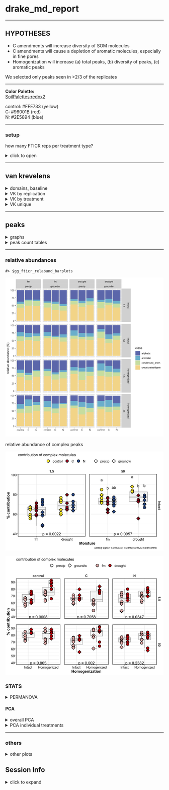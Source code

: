 drake\_md\_report
================

-----

## HYPOTHESES

  - C amendments will increase diversity of SOM molecules
  - C amendments will cause a depletion of aromatic molecules,
    especially in fine pores
  - Homogenization will increase (a) total peaks, (b) diversity of
    peaks, (c) aromatic peaks

We selected only peaks seen in \>2/3 of the replicates

-----

**Color Palette:**  
[SoilPalettes:redox2](https://github.com/kaizadp/soilpalettes)

control: \#FFE733 (yellow)  
C: \#96001B (red)  
N: \#2E5894 (blue)

-----

### setup

how many FTICR reps per treatment type?

<details>

<summary>click to open</summary>

| SampleAssignment                        | reps |
| :-------------------------------------- | ---: |
| 50-drought-groundw-control-Intact       |    2 |
| 50-drought-precip-C-Intact              |    2 |
| 1.5-drought-groundw-C-Homogenized       |    3 |
| 1.5-drought-groundw-C-Intact            |    3 |
| 1.5-drought-groundw-control-Homogenized |    3 |
| 1.5-drought-groundw-N-Intact            |    3 |
| 1.5-drought-precip-C-Homogenized        |    3 |
| 1.5-drought-precip-N-Homogenized        |    3 |
| 1.5-fm-precip-C-Intact                  |    3 |
| 1.5-fm-precip-N-Homogenized             |    3 |
| 50-drought-groundw-control-Homogenized  |    3 |
| 50-drought-groundw-N-Intact             |    3 |
| 50-drought-precip-control-Homogenized   |    3 |
| 50-fm-groundw-control-Intact            |    3 |
| 50-fm-groundw-N-Homogenized             |    3 |
| 50-fm-precip-control-Homogenized        |    3 |
| 50-fm-precip-N-Homogenized              |    3 |
| 1.5-drought-groundw-control-Intact      |    4 |
| 1.5-drought-groundw-N-Homogenized       |    4 |
| 1.5-drought-precip-C-Intact             |    4 |
| 1.5-drought-precip-control-Homogenized  |    4 |
| 1.5-drought-precip-control-Intact       |    4 |
| 1.5-drought-precip-N-Intact             |    4 |
| 1.5-fm-groundw-C-Homogenized            |    4 |
| 1.5-fm-groundw-C-Intact                 |    4 |
| 1.5-fm-groundw-control-Homogenized      |    4 |
| 1.5-fm-groundw-control-Intact           |    4 |
| 1.5-fm-groundw-N-Homogenized            |    4 |
| 1.5-fm-groundw-N-Intact                 |    4 |
| 1.5-fm-precip-C-Homogenized             |    4 |
| 1.5-fm-precip-control-Homogenized       |    4 |
| 1.5-fm-precip-control-Intact            |    4 |
| 1.5-fm-precip-N-Intact                  |    4 |
| 50-drought-groundw-C-Homogenized        |    4 |
| 50-drought-groundw-C-Intact             |    4 |
| 50-drought-groundw-N-Homogenized        |    4 |
| 50-drought-precip-C-Homogenized         |    4 |
| 50-drought-precip-control-Intact        |    4 |
| 50-drought-precip-N-Homogenized         |    4 |
| 50-drought-precip-N-Intact              |    4 |
| 50-fm-groundw-C-Homogenized             |    4 |
| 50-fm-groundw-C-Intact                  |    4 |
| 50-fm-groundw-control-Homogenized       |    4 |
| 50-fm-groundw-N-Intact                  |    4 |
| 50-fm-precip-C-Homogenized              |    4 |
| 50-fm-precip-C-Intact                   |    4 |
| 50-fm-precip-control-Intact             |    4 |
| 50-fm-precip-N-Intact                   |    4 |

**so we select formulae seen in at least 2 reps per treatment type**

</details>

-----

## van krevelens

<details>

<summary>domains, baseline</summary>

#### fticr domains

![](markdown-figs/fticr2/domains-1.png)<!-- -->

![](markdown-figs/fticr2/vk_baseline-1.png)<!-- -->

</details>

<details>

<summary>VK by replication</summary>

#### VK by replication

    #> $gg_fticr_reps_1_5_intact

![](markdown-figs/fticr2/vk_reps-1.png)<!-- -->

    #> 
    #> $gg_fticr_reps_50_intact

![](markdown-figs/fticr2/vk_reps-2.png)<!-- -->

    #> 
    #> $gg_fticr_reps_1_5_homo

![](markdown-figs/fticr2/vk_reps-3.png)<!-- -->

    #> 
    #> $gg_fticr_reps_50_homo

![](markdown-figs/fticr2/vk_reps-4.png)<!-- -->

</details>

<details>

<summary>VK by treatment</summary>

#### VK diagrams by treatment

    #> $gg_fticr_pores_1_5kPa

![](markdown-figs/fticr2/vk_pores-1.png)<!-- -->

    #> 
    #> $gg_fticr_pores_50kPa

![](markdown-figs/fticr2/vk_pores-2.png)<!-- -->

</details>

<details>

<summary>VK unique</summary>

#### VK unique

unique to each amendment, in each incubation type

Yellow peaks are peaks seen in control soils (all peaks)  
Blue and red are unique peaks in their respective treatments

    #> $gg_fticr_unique_int

![](markdown-figs/fticr2/vk_unique-1.png)<!-- -->

    #> 
    #> $gg_fticr_unique_homo

![](markdown-figs/fticr2/vk_unique-2.png)<!-- -->

</details>

-----

## peaks

<details>

<summary>graphs</summary>

![](markdown-figs/fticr2/fticr_peaks_bar-1.png)<!-- -->

total peaks

![](markdown-figs/fticr2/fticr_totalpeaks_scatter-1.png)<!-- -->

![](markdown-figs/fticr2/fticr_totalpeaks_scatter_homo-1.png)<!-- -->

complex:simple compounds

    #> $gg_aliph_aromatic

![](markdown-figs/fticr2/fticr_peaks_aliph_arom-1.png)<!-- -->

    #> 
    #> $gg_aliph_aromatic_intact_suction

![](markdown-figs/fticr2/fticr_peaks_aliph_arom-2.png)<!-- -->

</details>

<details>

<summary>peak count tables</summary>

tables – total peaks

tables – complex peaks

</details>

-----

### relative abundances

    #> $gg_fticr_relabund_barplots

![](markdown-figs/fticr2/fticr_relabund-1.png)<!-- -->

relative abundance of complex peaks

![](markdown-figs/fticr2/fticr_relabund_complex-1.png)<!-- -->

![](markdown-figs/fticr2/fticr_relabund_complex_homo-1.png)<!-- -->

### STATS

<details>

<summary>PERMANOVA</summary>

#### PERMANOVA

**overall**

    #> # A tibble: 17 x 7
    #>    term                         df SumsOfSqs MeanSqs F.Model      R2 p.value
    #>    <chr>                     <dbl>     <dbl>   <dbl>   <dbl>   <dbl>   <dbl>
    #>  1 Amendments                    2    0.222   0.111    5.78  0.0393    0.002
    #>  2 Moisture                      1    0.468   0.468   24.4   0.0829    0.001
    #>  3 Wetting                       1    0.0147  0.0147   0.766 0.00261   0.475
    #>  4 Suction                       1    0.705   0.705   36.7   0.125     0.001
    #>  5 Homogenization                1    0.519   0.519   27.0   0.0918    0.001
    #>  6 Amendments:Moisture           2    0.0420  0.0210   1.09  0.00745   0.344
    #>  7 Amendments:Wetting            2    0.142   0.0712   3.71  0.0252    0.013
    #>  8 Amendments:Suction            2    0.0881  0.0441   2.29  0.0156    0.055
    #>  9 Amendments:Homogenization     2    0.234   0.117    6.08  0.0414    0.001
    #> 10 Moisture:Wetting              1    0.0607  0.0607   3.16  0.0107    0.053
    #> 11 Moisture:Suction              1    0.0731  0.0731   3.80  0.0129    0.021
    #> 12 Moisture:Homogenization       1    0.0137  0.0137   0.715 0.00243   0.497
    #> 13 Wetting:Suction               1    0.0742  0.0742   3.86  0.0131    0.028
    #> 14 Wetting:Homogenization        1    0.0507  0.0507   2.64  0.00898   0.07 
    #> 15 Suction:Homogenization        1    0.0175  0.0175   0.912 0.00310   0.416
    #> 16 Residuals                   152    2.92    0.0192  NA     0.517    NA    
    #> 17 Total                       172    5.65   NA       NA     1        NA

**PERMANOVA for treatments**

1.5 kPa intact cores

    #> # A tibble: 8 x 7
    #>   term                   df SumsOfSqs  MeanSqs F.Model     R2 p.value
    #>   <chr>               <dbl>     <dbl>    <dbl>   <dbl>  <dbl>   <dbl>
    #> 1 Amendments              2   0.0163   0.00816   0.746 0.0235   0.607
    #> 2 Moisture                1   0.113    0.113    10.3   0.162    0.001
    #> 3 Wetting                 1   0.0377   0.0377    3.45  0.0542   0.024
    #> 4 Amendments:Moisture     2   0.0538   0.0269    2.46  0.0773   0.049
    #> 5 Amendments:Wetting      2   0.0831   0.0415    3.79  0.119    0.009
    #> 6 Moisture:Wetting        1   0.00923  0.00923   0.844 0.0133   0.467
    #> 7 Residuals              35   0.383    0.0109   NA     0.550   NA    
    #> 8 Total                  44   0.696   NA        NA     1       NA

50 kPa intact cores

    #> # A tibble: 8 x 7
    #>   term                   df SumsOfSqs MeanSqs F.Model     R2 p.value
    #>   <chr>               <dbl>     <dbl>   <dbl>   <dbl>  <dbl>   <dbl>
    #> 1 Amendments              2    0.236   0.118     7.64 0.233    0.001
    #> 2 Moisture                1    0.0660  0.0660    4.26 0.0649   0.016
    #> 3 Wetting                 1    0.0385  0.0385    2.49 0.0379   0.097
    #> 4 Amendments:Moisture     2    0.0522  0.0261    1.69 0.0513   0.169
    #> 5 Amendments:Wetting      2    0.0349  0.0174    1.13 0.0343   0.325
    #> 6 Moisture:Wetting        1    0.0935  0.0935    6.04 0.0919   0.005
    #> 7 Residuals              32    0.495   0.0155   NA    0.487   NA    
    #> 8 Total                  41    1.02   NA        NA    1       NA

</details>

#### PCA

<details>

<summary>overall PCA</summary>

    #> $gg_fticr_pca_intact

![](markdown-figs/fticr2/fticr_pca_overall-1.png)<!-- -->

    #> $gg_fticr_pca_homo

![](markdown-figs/fticr2/fticr_pca_overall-2.png)<!-- -->

</details>

<details>

<summary>PCA individual treatments</summary>

**individual cores**

![](markdown-figs/fticr2/fticr_pca_indiv-1.png)<!-- -->![](markdown-figs/fticr2/fticr_pca_indiv-2.png)<!-- -->

</details>

-----

### others

<details>

<summary>other plots</summary>

#### NOSC

![](markdown-figs/fticr2/NOSC-1.png)<!-- -->

#### elements

    #> $gg_elements_n

![](markdown-figs/fticr2/elements-1.png)<!-- -->

    #> 
    #> $gg_elements_o

![](markdown-figs/fticr2/elements-2.png)<!-- -->

</details>

## Session Info

<details>

<summary>click to expand</summary>

Date run: 2020-09-14

    #> R version 4.0.2 (2020-06-22)
    #> Platform: x86_64-apple-darwin17.0 (64-bit)
    #> Running under: macOS Catalina 10.15.6
    #> 
    #> Matrix products: default
    #> BLAS:   /System/Library/Frameworks/Accelerate.framework/Versions/A/Frameworks/vecLib.framework/Versions/A/libBLAS.dylib
    #> LAPACK: /Library/Frameworks/R.framework/Versions/4.0/Resources/lib/libRlapack.dylib
    #> 
    #> locale:
    #> [1] en_US.UTF-8/en_US.UTF-8/en_US.UTF-8/C/en_US.UTF-8/en_US.UTF-8
    #> 
    #> attached base packages:
    #> [1] stats     graphics  grDevices utils     datasets  methods   base     
    #> 
    #> other attached packages:
    #>  [1] lme4_1.1-23      Matrix_1.2-18    visNetwork_2.0.9 vegan_2.5-6      lattice_0.20-41 
    #>  [6] permute_0.9-5    rmarkdown_2.3    here_0.1         patchwork_1.0.1  car_3.0-9       
    #> [11] carData_3.0-4    drake_7.12.4     ggbiplot_0.55    PNWColors_0.1.0  forcats_0.5.0   
    #> [16] stringr_1.4.0    dplyr_1.0.1      purrr_0.3.4      readr_1.3.1      tidyr_1.1.1     
    #> [21] tibble_3.0.3     ggplot2_3.3.2    tidyverse_1.3.0 
    #> 
    #> loaded via a namespace (and not attached):
    #>  [1] minqa_1.2.4        colorspace_1.4-1   ellipsis_0.3.1     rio_0.5.16        
    #>  [5] rprojroot_1.3-2    fs_1.5.0           rstudioapi_0.11    farver_2.0.3      
    #>  [9] soilpalettes_0.1.0 fansi_0.4.1        lubridate_1.7.9    xml2_1.3.2        
    #> [13] splines_4.0.2      knitr_1.29         jsonlite_1.7.0     nloptr_1.2.2.2    
    #> [17] packrat_0.5.0      broom_0.7.0        cluster_2.1.0      dbplyr_1.4.4      
    #> [21] shiny_1.5.0        compiler_4.0.2     httr_1.4.2         backports_1.1.8   
    #> [25] assertthat_0.2.1   fastmap_1.0.1      cli_2.0.2          later_1.1.0.1     
    #> [29] htmltools_0.5.0    prettyunits_1.1.1  tools_4.0.2        igraph_1.2.5      
    #> [33] gtable_0.3.0       agricolae_1.3-3    glue_1.4.1         tinytex_0.25      
    #> [37] Rcpp_1.0.5         cellranger_1.1.0   vctrs_0.3.2        nlme_3.1-148      
    #> [41] xfun_0.16          openxlsx_4.1.5     rvest_0.3.6        mime_0.9          
    #> [45] miniUI_0.1.1.1     lifecycle_0.2.0    statmod_1.4.34     MASS_7.3-51.6     
    #> [49] scales_1.1.1       hms_0.5.3          promises_1.1.1     parallel_4.0.2    
    #> [53] yaml_2.2.1         curl_4.3           labelled_2.5.0     stringi_1.4.6     
    #> [57] highr_0.8          klaR_0.6-15        AlgDesign_1.2.0    filelock_1.0.2    
    #> [61] boot_1.3-25        zip_2.1.0          storr_1.2.1        rlang_0.4.7       
    #> [65] pkgconfig_2.0.3    evaluate_0.14      labeling_0.3       htmlwidgets_1.5.1 
    #> [69] tidyselect_1.1.0   plyr_1.8.6         magrittr_1.5       R6_2.4.1          
    #> [73] generics_0.0.2     base64url_1.4      combinat_0.0-8     txtq_0.2.3        
    #> [77] DBI_1.1.0          mgcv_1.8-31        pillar_1.4.6       haven_2.3.1       
    #> [81] foreign_0.8-80     withr_2.2.0        abind_1.4-5        modelr_0.1.8      
    #> [85] crayon_1.3.4       questionr_0.7.1    utf8_1.1.4         progress_1.2.2    
    #> [89] grid_4.0.2         readxl_1.3.1       data.table_1.13.0  blob_1.2.1        
    #> [93] reprex_0.3.0       digest_0.6.25      xtable_1.8-4       httpuv_1.5.4      
    #> [97] munsell_0.5.0

</details>
